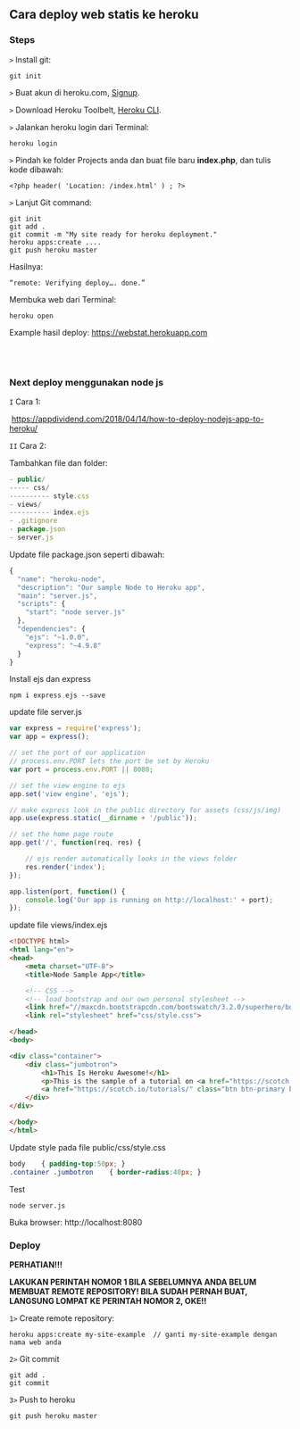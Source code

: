 ## Cara deploy web statis ke heroku

### Steps

```>``` Install git:

	git init



```>``` Buat akun di heroku.com, [Signup](https://signup.heroku.com/). 	

```>``` Download Heroku Toolbelt, [Heroku CLI](https://devcenter.heroku.com/articles/heroku-cli).

```>``` Jalankan heroku login dari Terminal:

	heroku login



```>``` Pindah ke folder Projects anda dan buat file baru **index.php**, dan tulis kode dibawah:

	<?php header( 'Location: /index.html' ) ; ?>



```>``` Lanjut Git command:

	git init 
	git add .
	git commit -m "My site ready for heroku deployment." 	
	heroku apps:create ....
	git push heroku master

Hasilnya:

	“remote: Verifying deploy…. done.” 

Membuka web dari Terminal:

	heroku open



Example hasil deploy: https://webstat.herokuapp.com

<br><br>

### Next deploy menggunakan node js

```I``` Cara 1:

​	https://appdividend.com/2018/04/14/how-to-deploy-nodejs-app-to-heroku/



```II``` Cara 2:

Tambahkan file dan folder:

```javascript
- public/
----- css/
---------- style.css
- views/
---------- index.ejs
- .gitignore
- package.json
- server.js
```



Update file package.json seperti dibawah:

```javascript
{
  "name": "heroku-node",
  "description": "Our sample Node to Heroku app",
  "main": "server.js",
  "scripts": {
    "start": "node server.js"
  },
  "dependencies": {
    "ejs": "~1.0.0",
    "express": "~4.9.8"
  }
}
```



Install ejs dan express

```
npm i express ejs --save
```



update file server.js

```javascript
var express = require('express');
var app = express();

// set the port of our application
// process.env.PORT lets the port be set by Heroku
var port = process.env.PORT || 8080;

// set the view engine to ejs
app.set('view engine', 'ejs');

// make express look in the public directory for assets (css/js/img)
app.use(express.static(__dirname + '/public'));

// set the home page route
app.get('/', function(req, res) {

    // ejs render automatically looks in the views folder
    res.render('index');
});

app.listen(port, function() {
    console.log('Our app is running on http://localhost:' + port);
});
```



update file views/index.ejs

```html
<!DOCTYPE html>
<html lang="en">
<head>
    <meta charset="UTF-8">
    <title>Node Sample App</title>

    <!-- CSS -->
    <!-- load bootstrap and our own personal stylesheet -->
    <link href="//maxcdn.bootstrapcdn.com/bootswatch/3.2.0/superhero/bootstrap.min.css" rel="stylesheet">
    <link rel="stylesheet" href="css/style.css">

</head>
<body>

<div class="container">
    <div class="jumbotron">
        <h1>This Is Heroku Awesome!</h1>
        <p>This is the sample of a tutorial on <a href="https://scotch.io">scotch.io</a></p>
        <a href="https://scotch.io/tutorials/" class="btn btn-primary btn-lg">View the Tutorial</a>
    </div>
</div>

</body>
</html>
```



Update style pada file public/css/style.css

```css
body    { padding-top:50px; }
.container .jumbotron    { border-radius:40px; }
```



Test 

```
node server.js
```



Buka browser: http://localhost:8080



### Deploy

**PERHATIAN!!!**

**LAKUKAN PERINTAH NOMOR 1 BILA SEBELUMNYA ANDA BELUM MEMBUAT REMOTE REPOSITORY! BILA SUDAH PERNAH BUAT, LANGSUNG LOMPAT KE PERINTAH NOMOR 2, OKE!!**



```1>``` Create remote repository:

```
heroku apps:create my-site-example  // ganti my-site-example dengan nama web anda
```



```2>``` Git commit

``` 
git add .
git commit
```



```3>``` Push to heroku

```
git push heroku master
```